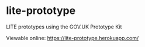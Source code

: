# lite-prototype
LITE prototypes using the GOV.UK Prototype Kit

Viewable online: https://lite-prototype.herokuapp.com/
